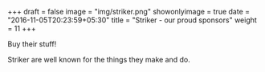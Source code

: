 +++
draft = false
image = "img/striker.png"
showonlyimage = true
date = "2016-11-05T20:23:59+05:30"
title = "Striker - our proud sponsors"
weight = 11
+++

Buy their stuff!
<!--more-->

Striker are well known for the things they make and do.
